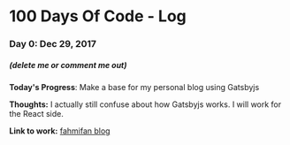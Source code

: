 # 100 Days Of Code - Log

### Day 0: Dec 29, 2017
##### (delete me or comment me out)

**Today's Progress**: Make a base for my personal blog using Gatsbyjs

**Thoughts:** I actually still confuse about how Gatsbyjs works. I will work for the React side.

**Link to work:** [fahmifan blog](https://github.com/fahmifan/fahmifan_blog)

